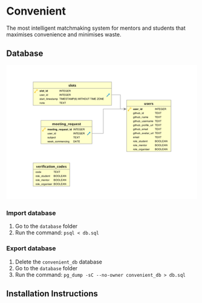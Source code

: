 # Convenient

The most intelligent matchmaking system for mentors and students that maximises convenience and minimises waste.

## Database
![ERD](https://raw.githubusercontent.com/DidoVirus/cyf-finalProject-LondonClass2/master/database/schema.png) 

### Import database 

1. Go to the `database` folder
2. Run the command: `psql < db.sql`

### Export database 

1. Delete the `convenient_db` database
2. Go to the `database` folder
3. Run the command: `pg_dump -sC --no-owner convenient_db > db.sql`

## Installation Instructions
